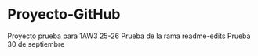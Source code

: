 # Proyecto-GitHub
Proyecto prueba para 1AW3 25-26
Prueba de la rama readme-edits
Prueba 30 de septiembre
